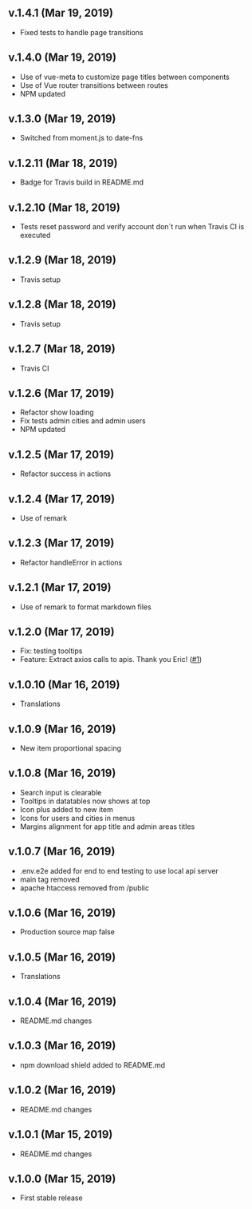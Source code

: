 ## v.1.4.1 (Mar 19, 2019)

-   Fixed tests to handle page transitions

## v.1.4.0 (Mar 19, 2019)

-   Use of vue-meta to customize page titles between components
-   Use of Vue router transitions between routes
-   NPM updated

## v.1.3.0 (Mar 19, 2019)

-   Switched from moment.js to date-fns

## v.1.2.11 (Mar 18, 2019)

-   Badge for Travis build in README.md

## v.1.2.10 (Mar 18, 2019)

-   Tests reset password and verify account don´t run when Travis CI is executed

## v.1.2.9 (Mar 18, 2019)

-   Travis setup

## v.1.2.8 (Mar 18, 2019)

-   Travis setup

## v.1.2.7 (Mar 18, 2019)

-   Travis CI

## v.1.2.6 (Mar 17, 2019)

-   Refactor show loading
-   Fix tests admin cities and admin users
-   NPM updated

## v.1.2.5 (Mar 17, 2019)

-   Refactor success in actions

## v.1.2.4 (Mar 17, 2019)

-   Use of remark

## v.1.2.3 (Mar 17, 2019)

-   Refactor handleError in actions

## v.1.2.1 (Mar 17, 2019)

-   Use of remark to format markdown files

## v.1.2.0 (Mar 17, 2019)

-   Fix: testing tooltips
-   Feature: Extract axios calls to apis. Thank you Eric! ([#1](https://github.com/davellanedam/vue-skeleton-mvp/pull/1))

## v.1.0.10 (Mar 16, 2019)

-   Translations

## v.1.0.9 (Mar 16, 2019)

-   New item proportional spacing

## v.1.0.8 (Mar 16, 2019)

-   Search input is clearable
-   Tooltips in datatables now shows at top
-   Icon plus added to new item
-   Icons for users and cities in menus
-   Margins alignment for app title and admin areas titles

## v.1.0.7 (Mar 16, 2019)

-   .env.e2e added for end to end testing to use local api server
-   main tag removed
-   apache htaccess removed from /public

## v.1.0.6 (Mar 16, 2019)

-   Production source map false

## v.1.0.5 (Mar 16, 2019)

-   Translations

## v.1.0.4 (Mar 16, 2019)

-   README.md changes

## v.1.0.3 (Mar 16, 2019)

-   npm download shield added to README.md

## v.1.0.2 (Mar 16, 2019)

-   README.md changes

## v.1.0.1 (Mar 15, 2019)

-   README.md changes

## v.1.0.0 (Mar 15, 2019)

-   First stable release

